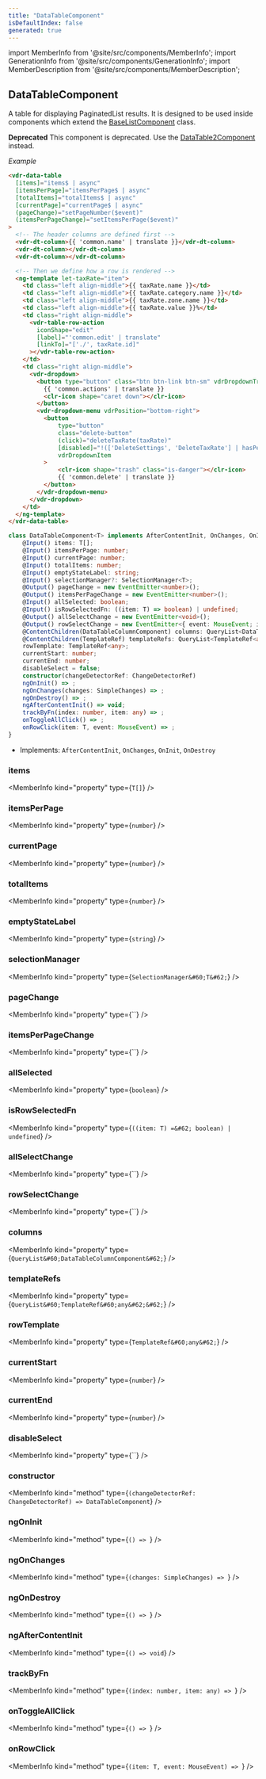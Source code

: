 ```yaml
---
title: "DataTableComponent"
isDefaultIndex: false
generated: true
---
```

<!-- This file was generated from the Vendure source. Do not modify. Instead, re-run the "docs:build" script -->
import MemberInfo from '@site/src/components/MemberInfo';
import GenerationInfo from '@site/src/components/GenerationInfo';
import MemberDescription from '@site/src/components/MemberDescription';


## DataTableComponent

<GenerationInfo sourceFile="packages/admin-ui/src/lib/core/src/shared/components/data-table/data-table.component.ts" sourceLine="86" packageName="@bb-vendure/admin-ui" />

A table for displaying PaginatedList results. It is designed to be used inside components which
extend the <a href='/reference/admin-ui-api/list-detail-views/base-list-component#baselistcomponent'>BaseListComponent</a> class.

**Deprecated** This component is deprecated. Use the <a href='/reference/admin-ui-api/components/data-table2component#datatable2component'>DataTable2Component</a> instead.

*Example*

```HTML
<vdr-data-table
  [items]="items$ | async"
  [itemsPerPage]="itemsPerPage$ | async"
  [totalItems]="totalItems$ | async"
  [currentPage]="currentPage$ | async"
  (pageChange)="setPageNumber($event)"
  (itemsPerPageChange)="setItemsPerPage($event)"
>
  <!-- The header columns are defined first -->
  <vdr-dt-column>{{ 'common.name' | translate }}</vdr-dt-column>
  <vdr-dt-column></vdr-dt-column>
  <vdr-dt-column></vdr-dt-column>

  <!-- Then we define how a row is rendered -->
  <ng-template let-taxRate="item">
    <td class="left align-middle">{{ taxRate.name }}</td>
    <td class="left align-middle">{{ taxRate.category.name }}</td>
    <td class="left align-middle">{{ taxRate.zone.name }}</td>
    <td class="left align-middle">{{ taxRate.value }}%</td>
    <td class="right align-middle">
      <vdr-table-row-action
        iconShape="edit"
        [label]="'common.edit' | translate"
        [linkTo]="['./', taxRate.id]"
      ></vdr-table-row-action>
    </td>
    <td class="right align-middle">
      <vdr-dropdown>
        <button type="button" class="btn btn-link btn-sm" vdrDropdownTrigger>
          {{ 'common.actions' | translate }}
          <clr-icon shape="caret down"></clr-icon>
        </button>
        <vdr-dropdown-menu vdrPosition="bottom-right">
          <button
              type="button"
              class="delete-button"
              (click)="deleteTaxRate(taxRate)"
              [disabled]="!(['DeleteSettings', 'DeleteTaxRate'] | hasPermission)"
              vdrDropdownItem
          >
              <clr-icon shape="trash" class="is-danger"></clr-icon>
              {{ 'common.delete' | translate }}
          </button>
        </vdr-dropdown-menu>
      </vdr-dropdown>
    </td>
  </ng-template>
</vdr-data-table>
```

```ts title="Signature"
class DataTableComponent<T> implements AfterContentInit, OnChanges, OnInit, OnDestroy {
    @Input() items: T[];
    @Input() itemsPerPage: number;
    @Input() currentPage: number;
    @Input() totalItems: number;
    @Input() emptyStateLabel: string;
    @Input() selectionManager?: SelectionManager<T>;
    @Output() pageChange = new EventEmitter<number>();
    @Output() itemsPerPageChange = new EventEmitter<number>();
    @Input() allSelected: boolean;
    @Input() isRowSelectedFn: ((item: T) => boolean) | undefined;
    @Output() allSelectChange = new EventEmitter<void>();
    @Output() rowSelectChange = new EventEmitter<{ event: MouseEvent; item: T }>();
    @ContentChildren(DataTableColumnComponent) columns: QueryList<DataTableColumnComponent>;
    @ContentChildren(TemplateRef) templateRefs: QueryList<TemplateRef<any>>;
    rowTemplate: TemplateRef<any>;
    currentStart: number;
    currentEnd: number;
    disableSelect = false;
    constructor(changeDetectorRef: ChangeDetectorRef)
    ngOnInit() => ;
    ngOnChanges(changes: SimpleChanges) => ;
    ngOnDestroy() => ;
    ngAfterContentInit() => void;
    trackByFn(index: number, item: any) => ;
    onToggleAllClick() => ;
    onRowClick(item: T, event: MouseEvent) => ;
}
```
* Implements: <code>AfterContentInit</code>, <code>OnChanges</code>, <code>OnInit</code>, <code>OnDestroy</code>



<div className="members-wrapper">

### items

<MemberInfo kind="property" type={`T[]`}   />


### itemsPerPage

<MemberInfo kind="property" type={`number`}   />


### currentPage

<MemberInfo kind="property" type={`number`}   />


### totalItems

<MemberInfo kind="property" type={`number`}   />


### emptyStateLabel

<MemberInfo kind="property" type={`string`}   />


### selectionManager

<MemberInfo kind="property" type={`SelectionManager&#60;T&#62;`}   />


### pageChange

<MemberInfo kind="property" type={``}   />


### itemsPerPageChange

<MemberInfo kind="property" type={``}   />


### allSelected

<MemberInfo kind="property" type={`boolean`}   />


### isRowSelectedFn

<MemberInfo kind="property" type={`((item: T) =&#62; boolean) | undefined`}   />


### allSelectChange

<MemberInfo kind="property" type={``}   />


### rowSelectChange

<MemberInfo kind="property" type={``}   />


### columns

<MemberInfo kind="property" type={`QueryList&#60;DataTableColumnComponent&#62;`}   />


### templateRefs

<MemberInfo kind="property" type={`QueryList&#60;TemplateRef&#60;any&#62;&#62;`}   />


### rowTemplate

<MemberInfo kind="property" type={`TemplateRef&#60;any&#62;`}   />


### currentStart

<MemberInfo kind="property" type={`number`}   />


### currentEnd

<MemberInfo kind="property" type={`number`}   />


### disableSelect

<MemberInfo kind="property" type={``}   />


### constructor

<MemberInfo kind="method" type={`(changeDetectorRef: ChangeDetectorRef) => DataTableComponent`}   />


### ngOnInit

<MemberInfo kind="method" type={`() => `}   />


### ngOnChanges

<MemberInfo kind="method" type={`(changes: SimpleChanges) => `}   />


### ngOnDestroy

<MemberInfo kind="method" type={`() => `}   />


### ngAfterContentInit

<MemberInfo kind="method" type={`() => void`}   />


### trackByFn

<MemberInfo kind="method" type={`(index: number, item: any) => `}   />


### onToggleAllClick

<MemberInfo kind="method" type={`() => `}   />


### onRowClick

<MemberInfo kind="method" type={`(item: T, event: MouseEvent) => `}   />




</div>
